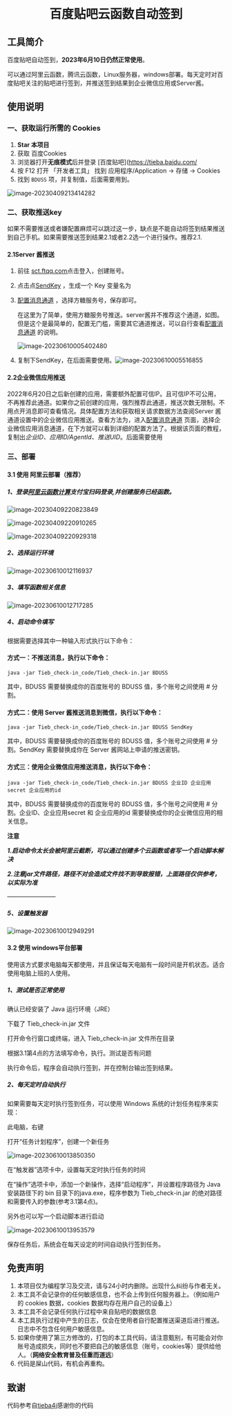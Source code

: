 
<h1 align="center">
百度贴吧云函数自动签到
</h1>




## 工具简介

百度贴吧自动签到，**2023年6月10日仍然正常使用**。

可以通过阿里云函数，腾讯云函数，Linux服务器，windows部署。每天定时对百度贴吧关注的贴吧进行签到，并推送签到结果到企业微信应用或Server酱。

## 使用说明

### 一、获取运行所需的 Cookies

1. **Star 本项目**
2. 获取 百度Cookies
3. 浏览器打开**无痕模式**后并登录 [百度贴吧](https://tieba.baidu.com/
4. 按 F12 打开 「开发者工具」 找到 应用程序/Application -\> 存储 -\> Cookies
5. 找到 `BDUSS` 项，并复制值，后面需要用到。

![image-20230409213414282](img/image-20230409213414282.png)

### 二、获取推送key

如果不需要推送或者嫌配置麻烦可以跳过这一步，缺点是不能自动将签到结果推送到自己手机。如果需要推送签到结果2.1或者2.2选一个进行操作。推荐2.1.

#### 2.1Server 酱推送

1. 前往 [sct.ftqq.com](https://sct.ftqq.com/sendkey)点击登入，创建账号。

2. 点击点[SendKey](https://sct.ftqq.com/sendkey) ，生成一个 Key 变量名为 

3. [配置消息通道](https://sct.ftqq.com/forward) ，选择方糖服务号，保存即可。

   在这里为了简单，使用方糖服务号推送。server酱并不推荐这个通道，如图。但是这个是最简单的，配置无门槛，需要其它通道推送，可以自行查看[配置消息通道](https://sct.ftqq.com/forward) 的说明。

   ![image-20230610005402480](img/123.png)

4. 复制下SendKey，在后面需要使用。![image-20230610005516855](/img/image-20230610005516855.png)



#### 2.2企业微信应用推送

2022年6月20日之后新创建的应用，需要额外配置可信IP。且可信IP不可公用，不再推荐此通道。如果你之前创建的应用，强烈推荐此通道，推送次数无限制。不用点开消息即可查看情况。具体配置方法和获取相关请求数据方法查阅Server 酱通道设置中的企业微信应用推送。查看方法为，进入[配置消息通道](https://sct.ftqq.com/forward) 页面，选择企业微信应用消息通道，在下方就可以看到详细的配置方法了。根据该页面的教程，复制出*企业ID、应用ID/AgentId、推送UID*。后面需要使用



### 三、部署

#### 3.1 使用 阿里云部署（推荐）

##### 1、登录[阿里云函数计算](https://account.aliyun.com/login/login.htm?oauth_callback=https%3A%2F%2Ffcnext.console.aliyun.com%2Foverview&lang=zh)支付宝扫码登录,并创建服务已经函数。

![image-20230409220823849](/img/image-20230409220823849.png)



![image-20230409220910265](/img/image-20230409220910265.png)



![image-20230409220929318](/img/image-20230409220929318.png)



##### 2、选择运行环境

![image-20230610012116937](/img/image-20230610012116937.png)

##### 3、填写函数相关信息

![image-20230610012717285](/img/image-20230610012717285.png)

##### 4、启动命令填写



根据需要选择其中一种输入形式执行以下命令：

#### 方式一：不推送消息，执行以下命令：

```shell
java -jar Tieb_check-in_code/Tieb_check-in.jar BDUSS 
```

其中，BDUSS 需要替换成你的百度账号的 BDUSS 值，多个账号之间使用 # 分割。

#### 方式二：使用 Server 酱推送消息到微信，执行以下命令：

```shell
java -jar Tieb_check-in_code/Tieb_check-in.jar BDUSS SendKey 
```

其中，BDUSS 需要替换成你的百度账号的 BDUSS 值，多个账号之间使用 # 分割。SendKey 需要替换成你在 Server 酱网站上申请的推送密钥。

#### 方式三：使用企业微信应用推送消息，执行以下命令：

```shell
java -jar Tieb_check-in_code/Tieb_check-in.jar BDUSS 企业ID 企业应用secret 企业应用的id 
```

其中，BDUSS 需要替换成你的百度账号的 BDUSS 值，多个账号之间使用 # 分割。企业ID、企业应用secret 和 企业应用的id 需要替换成你的企业微信应用的相关信息。

**注意**

***1.启动命令太长会被阿里云截断，可以通过创建多个云函数或者写一个启动脚本解决***

***2.注意jar文件路径，路径不对会造成文件找不到导致报错，上面路径仅供参考，以实际为准***

————————

##### 5、设置触发器

![image-20230610012949291](/img/image-20230610012949291.png)



#### 3.2 使用 windows平台部署

使用该方式要求电脑每天都使用，并且保证每天电脑有一段时间是开机状态。适合使用电脑上班的人使用。

##### 1、测试是否正常使用

确认已经安装了 Java 运行环境（JRE）

下载了 Tieb_check-in.jar 文件

打开命令行窗口或终端，进入 Tieb_check-in.jar 文件所在目录

根据3.1第4点的方法填写命令，执行。测试是否有问题

执行命令后，程序会自动执行签到，并在控制台输出签到结果。

##### 2、每天定时自动执行

如果需要每天定时执行签到任务，可以使用 Windows 系统的计划任务程序来实现：

此电脑，右键

打开“任务计划程序”，创建一个新任务

![image-20230610013850350](/img/image-20230610013850350.png)

在“触发器”选项卡中，设置每天定时执行任务的时间

在“操作”选项卡中，添加一个新操作，选择“启动程序”，并设置程序路径为 Java 安装路径下的 bin 目录下的java.exe，程序参数为 Tieb_check-in.jar 的绝对路径和需要传入的参数(参考3.1第4点)。

另外也可以写一个启动脚本进行启动

![image-20230610013953579](/img/image-20230610013953579.png)

保存任务后，系统会在每天设定的时间自动执行签到任务。



## 免责声明

1. 本项目仅为编程学习及交流，请与24小时内删除。出现什么纠纷与作者无关。
1. 本工具不会记录你的任何敏感信息，也不会上传到任何服务器上。（例如用户的 cookies 数据，cookies 数据均存在用户自己的设备上）
2. 本工具不会记录任何执行过程中来自贴吧的数据信息
3. 本工具执行过程中产生的日志，仅会在使用者自行配置推送渠道后进行推送。日志中不包含任何用户敏感信息。
4. 如果你使用了第三方修改的，打包的本工具代码，请注意甄别，有可能会对你账号造成损失，同时也不要把自己的敏感信息（账号，cookies等）提供给他人。（**网络安全教育普及任重而道远**）
5. 代码是屎山代码，有机会再重构。

## 致谢

代码参考自[tieba4j](https://github.com/gengwx/tieba4j)感谢你的代码

